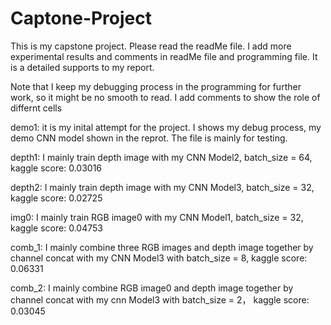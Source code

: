 # Captone-Project
This is my capstone project. Please read the readMe file. 
I add more experimental results and comments in readMe file and programming file. It is a detailed supports to my report.

Note that I keep my debugging process in the programming for further work, so it might be no smooth to read. I add comments to show the role of differnt cells

demo1: it is my inital attempt for the project. I shows my debug process, my demo CNN model shown in the reprot. The file is mainly for testing.

depth1: I mainly train depth image with my CNN Model2, batch_size = 64, kaggle score: 0.03016

depth2: I mainly train depth image with my CNN Model3, batch_size = 32, kaggle score: 0.02725

img0: I mainly train RGB image0 with my CNN Model1, batch_size = 32, kaggle score: 0.04753

comb_1: I mainly combine three RGB images and depth image together by channel concat with my CNN Model3 with batch_size = 8, kaggle score: 0.06331

comb_2: I mainly combine RGB image0 and depth image together by channel concat with my cnn Model3 with batch_size = 2， kaggle score: 0.03045


